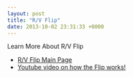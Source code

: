 ```yaml
---
layout: post
title: "R/V Flip"
date: 2013-10-02 23:31:33 +0000
---
```

Learn More About R/V Flip

  * [R/V Flip Main Page](http://www-mpl.ucsd.edu/resources/flip.intro.html)
  * [Youtube video on how the Flip works!](http://www.youtube.com/watch?v=tQxQfQU_hsk)


